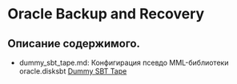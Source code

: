 # Oracle Backup and Recovery

## Описание содержимого.

  - dummy_sbt_tape.md: Конфигирация псевдо MML-библиотеки oracle.disksbt [Dummy SBT Tape]

   [Dummy SBT Tape]: <https://github.com/dalukyanov/Oracle-DBA-Scripts/blob/master/backup_and_recovery/dummy_sbt_tape.md>

